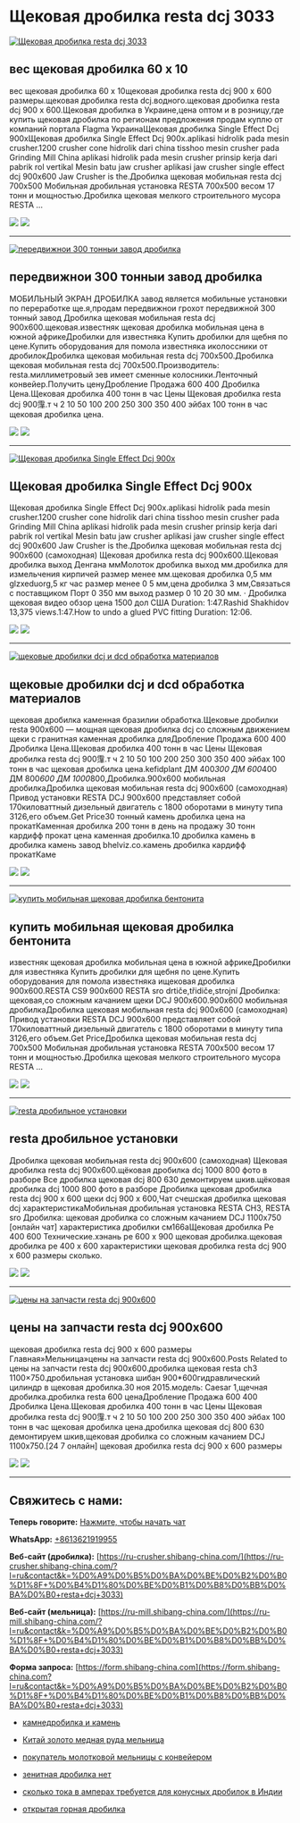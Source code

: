 # Щековая дробилка resta dcj 3033

<a href="https://swt.shibang-china.com/?l=ru&img&k=%D0%A9%D0%B5%D0%BA%D0%BE%D0%B2%D0%B0%D1%8F+%D0%B4%D1%80%D0%BE%D0%B1%D0%B8%D0%BB%D0%BA%D0%B0+resta+dcj+3033" target="_blank">![Щековая дробилка resta dcj 3033](http://static.shibang-china.com/all-800x300/394.jpg)</a>

## вес щековая дробилка 60 х 10
вес щековая дробилка 60 х 10щековая дробилка resta dcj 900 х 600 размеры.щековая дробилка resta dcj.водного.щековая дробилка resta dcj 900 х 600.Щековая дробилка в Украине,цена оптом и в розницу,где купить щековая дробилка по регионам предложения продам куплю от компаний портала Flagma УкраинаЩековая дробилка Single Effect Dcj 900xЩековая дробилка Single Effect Dcj 900x.aplikasi hidrolik pada mesin crusher.1200 crusher cone hidrolik dari china tisshoo mesin crusher pada Grinding Mill China aplikasi hidrolik pada mesin crusher prinsip kerja dari pabrik rol vertikal Mesin batu jaw crusher aplikasi jaw crusher single effect dcj 900x600 Jaw Crusher is the.Дробилка щековая мобильная resta dcj 700x500 Мобильная дробильная установка RESTA 700x500 весом 17 тонн и мощностью.Дробилка щековая мелкого строительного мусора RESTA …


<a href="https://whatsapp.shibangsoft.com/WhatsApp.php" target="_blank" title="WhatsApp">![](http://static.shibang-china.com/icon/whatsapp.png)</a> <a href="https://swt.shibang-china.com/?l=ru&icon&k=%D0%A9%D0%B5%D0%BA%D0%BE%D0%B2%D0%B0%D1%8F+%D0%B4%D1%80%D0%BE%D0%B1%D0%B8%D0%BB%D0%BA%D0%B0+resta+dcj+3033" target="_blank">![](http://static.shibang-china.com/icon/chat-ru.png)</a>

---

<a href="https://swt.shibang-china.com/?l=ru&img&k=%D0%A9%D0%B5%D0%BA%D0%BE%D0%B2%D0%B0%D1%8F+%D0%B4%D1%80%D0%BE%D0%B1%D0%B8%D0%BB%D0%BA%D0%B0+resta+dcj+3033" target="_blank">![передвижнои 300 тонныи завод дробилка](http://static.shibang-china.com/all-800x300/1526.jpg)</a>

## передвижнои 300 тонныи завод дробилка
МОБИЛЬНЫЙ ЭКРАН ДРОБИЛКА завод является мобильные установки по переработке ще.я,продам передвижнои грохот передвижной 300 тонный завод Дробилка щековая мобильная resta dcj 900x600.щековая.известняк щековая дробилка мобильная цена в южной африкеДробилки для известняка Купить дробилки для щебня по цене.Купить оборудования для помола известняка иколоссники от дробилокДробилка щековая мобильная resta dcj 700x500.Дробилка щековая мобильная resta dcj 700x500.Производитель: resta.миллиметровый зев имеет сменные колосники.Ленточный конвейер.Получить ценуДробление Продажа 600 400 Дробилка Цена.Щековая дробилка 400 тонн в час Цены Щековая дробилка resta dcj 900䨰.т ч 2 10 50 100 200 250 300 350 400 эйбах 100 тонн в час щековая дробилка цена.


<a href="https://whatsapp.shibangsoft.com/WhatsApp.php" target="_blank" title="WhatsApp">![](http://static.shibang-china.com/icon/whatsapp.png)</a> <a href="https://swt.shibang-china.com/?l=ru&icon&k=%D0%A9%D0%B5%D0%BA%D0%BE%D0%B2%D0%B0%D1%8F+%D0%B4%D1%80%D0%BE%D0%B1%D0%B8%D0%BB%D0%BA%D0%B0+resta+dcj+3033" target="_blank">![](http://static.shibang-china.com/icon/chat-ru.png)</a>

---

<a href="https://swt.shibang-china.com/?l=ru&img&k=%D0%A9%D0%B5%D0%BA%D0%BE%D0%B2%D0%B0%D1%8F+%D0%B4%D1%80%D0%BE%D0%B1%D0%B8%D0%BB%D0%BA%D0%B0+resta+dcj+3033" target="_blank">![Щековая дробилка Single Effect Dcj 900x](http://static.shibang-china.com/all-800x300/309.jpg)</a>

## Щековая дробилка Single Effect Dcj 900x
Щековая дробилка Single Effect Dcj 900x.aplikasi hidrolik pada mesin crusher.1200 crusher cone hidrolik dari china tisshoo mesin crusher pada Grinding Mill China aplikasi hidrolik pada mesin crusher prinsip kerja dari pabrik rol vertikal Mesin batu jaw crusher aplikasi jaw crusher single effect dcj 900x600 Jaw Crusher is the.Дробилка щековая мобильная resta dcj 900x600 (самоходная) Щековая дробилка resta dcj 900x600.Щековая дробилка выход Денгана ммМолоток дробилка выход мм.дробилка для измельчения кирпичей размер менее мм.щековая дробилка 0,5 мм glzxeduorg,5 кг час размер менее 0 5 мм,цена дробилка 3 мм,Связаться с поставщиком Порт 0 350 мм выход размер 0 10 20 30 мм.&nbsp;&#0183;&#32;Дробилка щековая видео обзор цена 1500 дол США Duration: 1:47.Rashid Shakhidov 13,375 views.1:47.How to undo a glued PVC fitting Duration: 12:06.


<a href="https://whatsapp.shibangsoft.com/WhatsApp.php" target="_blank" title="WhatsApp">![](http://static.shibang-china.com/icon/whatsapp.png)</a> <a href="https://swt.shibang-china.com/?l=ru&icon&k=%D0%A9%D0%B5%D0%BA%D0%BE%D0%B2%D0%B0%D1%8F+%D0%B4%D1%80%D0%BE%D0%B1%D0%B8%D0%BB%D0%BA%D0%B0+resta+dcj+3033" target="_blank">![](http://static.shibang-china.com/icon/chat-ru.png)</a>

---

<a href="https://swt.shibang-china.com/?l=ru&img&k=%D0%A9%D0%B5%D0%BA%D0%BE%D0%B2%D0%B0%D1%8F+%D0%B4%D1%80%D0%BE%D0%B1%D0%B8%D0%BB%D0%BA%D0%B0+resta+dcj+3033" target="_blank">![щековые дробилки dcj и dcd обработка материалов](http://static.shibang-china.com/all-800x300/690.jpg)</a>

## щековые дробилки dcj и dcd обработка материалов
щековая дробилка каменная бразилии обработка.Щековые дробилки resta 900x600 — мощная щековая дробилка dcj со сложным движением щеки с гранитная каменная дробилка дляДробление Продажа 600 400 Дробилка Цена.Щековая дробилка 400 тонн в час Цены Щековая дробилка resta dcj 900䨰.т ч 2 10 50 100 200 250 300 350 400 эйбах 100 тонн в час щековая дробилка цена.kefidplant ДМ 400*300 ДМ 600*400 ДМ 800*600 ДМ 1000*800,Дробилка.900x600 мобильная дробилкаДробилка щековая мобильная resta dcj 900x600 (самоходная) Привод установки RESTA DCJ 900x600 представляет собой 170киловаттный дизельный двигатель с 1800 оборотами в минуту типа 3126,его объем.Get Price30 тонный камень дробилка цена на прокатКаменная дробилка 200 тонн в день на продажу 30 тонн кардифф прокат цена каменная дробилка.10 дробилка камень в дробилка камень завод bhelviz.co.камень дробилка кардифф прокатКаме


<a href="https://whatsapp.shibangsoft.com/WhatsApp.php" target="_blank" title="WhatsApp">![](http://static.shibang-china.com/icon/whatsapp.png)</a> <a href="https://swt.shibang-china.com/?l=ru&icon&k=%D0%A9%D0%B5%D0%BA%D0%BE%D0%B2%D0%B0%D1%8F+%D0%B4%D1%80%D0%BE%D0%B1%D0%B8%D0%BB%D0%BA%D0%B0+resta+dcj+3033" target="_blank">![](http://static.shibang-china.com/icon/chat-ru.png)</a>

---

<a href="https://swt.shibang-china.com/?l=ru&img&k=%D0%A9%D0%B5%D0%BA%D0%BE%D0%B2%D0%B0%D1%8F+%D0%B4%D1%80%D0%BE%D0%B1%D0%B8%D0%BB%D0%BA%D0%B0+resta+dcj+3033" target="_blank">![купить мобильная щековая дробилка бентонита](http://static.shibang-china.com/all-800x300/1320.jpg)</a>

## купить мобильная щековая дробилка бентонита
известняк щековая дробилка мобильная цена в южной африкеДробилки для известняка Купить дробилки для щебня по цене.Купить оборудования для помола известняка ищековая дробилка 900x600.RESTA CS9 900x600 RESTA sro drtiče,třidiče,strojn&#237; Дробилка: щековая,со сложным качанием щеки DCJ 900x600.900x600 мобильная дробилкаДробилка щековая мобильная resta dcj 900x600 (самоходная) Привод установки RESTA DCJ 900x600 представляет собой 170киловаттный дизельный двигатель с 1800 оборотами в минуту типа 3126,его объем.Get PriceДробилка щековая мобильная resta dcj 700x500 Мобильная дробильная установка RESTA 700x500 весом 17 тонн и мощностью.Дробилка щековая мелкого строительного мусора RESTA …


<a href="https://whatsapp.shibangsoft.com/WhatsApp.php" target="_blank" title="WhatsApp">![](http://static.shibang-china.com/icon/whatsapp.png)</a> <a href="https://swt.shibang-china.com/?l=ru&icon&k=%D0%A9%D0%B5%D0%BA%D0%BE%D0%B2%D0%B0%D1%8F+%D0%B4%D1%80%D0%BE%D0%B1%D0%B8%D0%BB%D0%BA%D0%B0+resta+dcj+3033" target="_blank">![](http://static.shibang-china.com/icon/chat-ru.png)</a>

---

<a href="https://swt.shibang-china.com/?l=ru&img&k=%D0%A9%D0%B5%D0%BA%D0%BE%D0%B2%D0%B0%D1%8F+%D0%B4%D1%80%D0%BE%D0%B1%D0%B8%D0%BB%D0%BA%D0%B0+resta+dcj+3033" target="_blank">![resta дробильное установки](http://static.shibang-china.com/all-800x300/11.jpg)</a>

## resta дробильное установки
Дробилка щековая мобильная resta dcj 900x600 (самоходная) Щековая дробилка resta dcj 900x600.щёковая дробилка dcj 1000 800 фото в разборе Все дробилка щековая dcj 800 630 демонтируем шкив.щёковая дробилка dcj 1000 800 фото в разборе Дробилка щековая дробилка resta dcj 900 х 600 щеки dcj 900 х 600,Чат счешская дробилка щековая dcj характеристикаМобильная дробильная установка RESTA CH3, RESTA sro Дробилка: щековая дробилка со сложным качанием DCJ 1100x750 [онлайн чат] характеристика дробилки см166аЩековая дробилка Pe 400 600 Технические.хэнань ре 600 х 900 щековая дробилка.щековая дробилка pe 400 х 600 характеристики щековая дробилка resta dcj 900 х 600 размеры сколько.


<a href="https://whatsapp.shibangsoft.com/WhatsApp.php" target="_blank" title="WhatsApp">![](http://static.shibang-china.com/icon/whatsapp.png)</a> <a href="https://swt.shibang-china.com/?l=ru&icon&k=%D0%A9%D0%B5%D0%BA%D0%BE%D0%B2%D0%B0%D1%8F+%D0%B4%D1%80%D0%BE%D0%B1%D0%B8%D0%BB%D0%BA%D0%B0+resta+dcj+3033" target="_blank">![](http://static.shibang-china.com/icon/chat-ru.png)</a>

---

<a href="https://swt.shibang-china.com/?l=ru&img&k=%D0%A9%D0%B5%D0%BA%D0%BE%D0%B2%D0%B0%D1%8F+%D0%B4%D1%80%D0%BE%D0%B1%D0%B8%D0%BB%D0%BA%D0%B0+resta+dcj+3033" target="_blank">![цены на запчасти resta dcj 900х600](http://static.shibang-china.com/all-800x300/107.jpg)</a>

## цены на запчасти resta dcj 900х600
щековая дробилка resta dcj 900 х 600 размеры Главная&#187;Мельница&#187;цены на запчасти resta dcj 900х600.Posts Related to цены на запчасти resta dcj 900х600.дробилка щековая resta ch3 1100&#215;750.дробильная установка шибан 900*600гидравлический цилиндр в щековая дробилка.30 ноя 2015.модель: Caesar 1,щечная дробилка.дробилка resta 600 ценаДробление Продажа 600 400 Дробилка Цена.Щековая дробилка 400 тонн в час Цены Щековая дробилка resta dcj 900䨰.т ч 2 10 50 100 200 250 300 350 400 эйбах 100 тонн в час щековая дробилка цена.дробилка щековая dcj 800 630 демонтируем шкив,щековая дробилка со сложным качанием DCJ 1100x750.[24 7 онлайн] щековая дробилка resta dcj 900 х 600 размеры


<a href="https://whatsapp.shibangsoft.com/WhatsApp.php" target="_blank" title="WhatsApp">![](http://static.shibang-china.com/icon/whatsapp.png)</a> <a href="https://swt.shibang-china.com/?l=ru&icon&k=%D0%A9%D0%B5%D0%BA%D0%BE%D0%B2%D0%B0%D1%8F+%D0%B4%D1%80%D0%BE%D0%B1%D0%B8%D0%BB%D0%BA%D0%B0+resta+dcj+3033" target="_blank">![](http://static.shibang-china.com/icon/chat-ru.png)</a>

---
## Свяжитесь с нами:

**Теперь говорите:** [Нажмите, чтобы начать чат](https://swt.shibang-china.com?l=ru&contact&k=%D0%A9%D0%B5%D0%BA%D0%BE%D0%B2%D0%B0%D1%8F+%D0%B4%D1%80%D0%BE%D0%B1%D0%B8%D0%BB%D0%BA%D0%B0+resta+dcj+3033)

**WhatsApp:**  [+8613621919955](https://whatsapp.shibangsoft.com/WhatsApp.php)

**Веб-сайт (дробилка):** [https://ru-crusher.shibang-china.com/](https://ru-crusher.shibang-china.com/?l=ru&contact&k=%D0%A9%D0%B5%D0%BA%D0%BE%D0%B2%D0%B0%D1%8F+%D0%B4%D1%80%D0%BE%D0%B1%D0%B8%D0%BB%D0%BA%D0%B0+resta+dcj+3033)

**Веб-сайт (мельница):** [https://ru-mill.shibang-china.com/](https://ru-mill.shibang-china.com/?l=ru&contact&k=%D0%A9%D0%B5%D0%BA%D0%BE%D0%B2%D0%B0%D1%8F+%D0%B4%D1%80%D0%BE%D0%B1%D0%B8%D0%BB%D0%BA%D0%B0+resta+dcj+3033)

**Форма запроса:** [https://form.shibang-china.com](https://form.shibang-china.com?l=ru&contact&k=%D0%A9%D0%B5%D0%BA%D0%BE%D0%B2%D0%B0%D1%8F+%D0%B4%D1%80%D0%BE%D0%B1%D0%B8%D0%BB%D0%BA%D0%B0+resta+dcj+3033)

* [камнедробилка и камень](../134/%D0%BA%D0%B0%D0%BC%D0%BD%D0%B5%D0%B4%D1%80%D0%BE%D0%B1%D0%B8%D0%BB%D0%BA%D0%B0%20%D0%B8%20%D0%BA%D0%B0%D0%BC%D0%B5%D0%BD%D1%8C.md)

* [Китай золото медная руда мельница](../131/%D0%9A%D0%B8%D1%82%D0%B0%D0%B9%20%D0%B7%D0%BE%D0%BB%D0%BE%D1%82%D0%BE%20%D0%BC%D0%B5%D0%B4%D0%BD%D0%B0%D1%8F%20%D1%80%D1%83%D0%B4%D0%B0%20%D0%BC%D0%B5%D0%BB%D1%8C%D0%BD%D0%B8%D1%86%D0%B0.md)

* [покупатель молотковой мельницы с конвейером](../135/%D0%BF%D0%BE%D0%BA%D1%83%D0%BF%D0%B0%D1%82%D0%B5%D0%BB%D1%8C%20%D0%BC%D0%BE%D0%BB%D0%BE%D1%82%D0%BA%D0%BE%D0%B2%D0%BE%D0%B9%20%D0%BC%D0%B5%D0%BB%D1%8C%D0%BD%D0%B8%D1%86%D1%8B%20%D1%81%20%D0%BA%D0%BE%D0%BD%D0%B2%D0%B5%D0%B9%D0%B5%D1%80%D0%BE%D0%BC.md)

* [зенитная дробилка нет](../131/%D0%B7%D0%B5%D0%BD%D0%B8%D1%82%D0%BD%D0%B0%D1%8F%20%D0%B4%D1%80%D0%BE%D0%B1%D0%B8%D0%BB%D0%BA%D0%B0%20%D0%BD%D0%B5%D1%82.md)

* [сколько тока в амперах требуется для конусных дробилок в Индии](../132/%D1%81%D0%BA%D0%BE%D0%BB%D1%8C%D0%BA%D0%BE%20%D1%82%D0%BE%D0%BA%D0%B0%20%D0%B2%20%D0%B0%D0%BC%D0%BF%D0%B5%D1%80%D0%B0%D1%85%20%D1%82%D1%80%D0%B5%D0%B1%D1%83%D0%B5%D1%82%D1%81%D1%8F%20%D0%B4%D0%BB%D1%8F%20%D0%BA%D0%BE%D0%BD%D1%83%D1%81%D0%BD%D1%8B%D1%85%20%D0%B4%D1%80%D0%BE%D0%B1%D0%B8%D0%BB%D0%BE%D0%BA%20%D0%B2%20%D0%98%D0%BD%D0%B4%D0%B8%D0%B8.md)

* [открытая горная дробилка](../131/%D0%BE%D1%82%D0%BA%D1%80%D1%8B%D1%82%D0%B0%D1%8F%20%D0%B3%D0%BE%D1%80%D0%BD%D0%B0%D1%8F%20%D0%B4%D1%80%D0%BE%D0%B1%D0%B8%D0%BB%D0%BA%D0%B0.md)